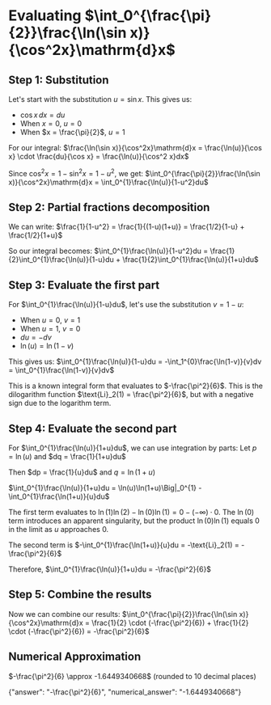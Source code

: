 # Evaluating $\int_0^{\frac{\pi}{2}}\frac{\ln(\sin x)}{\cos^2x}\mathrm{d}x$

## Step 1: Substitution
Let's start with the substitution $u = \sin x$. This gives us:
- $\cos x \, dx = du$
- When $x = 0$, $u = 0$
- When $x = \frac{\pi}{2}$, $u = 1$

For our integral:
$\frac{\ln(\sin x)}{\cos^2x}\mathrm{d}x = \frac{\ln(u)}{\cos x} \cdot \frac{du}{\cos x} = \frac{\ln(u)}{\cos^2 x}dx$

Since $\cos^2 x = 1 - \sin^2 x = 1 - u^2$, we get:
$\int_0^{\frac{\pi}{2}}\frac{\ln(\sin x)}{\cos^2x}\mathrm{d}x = \int_0^{1}\frac{\ln(u)}{1-u^2}du$

## Step 2: Partial fractions decomposition
We can write:
$\frac{1}{1-u^2} = \frac{1}{(1-u)(1+u)} = \frac{1/2}{1-u} + \frac{1/2}{1+u}$

So our integral becomes:
$\int_0^{1}\frac{\ln(u)}{1-u^2}du = \frac{1}{2}\int_0^{1}\frac{\ln(u)}{1-u}du + \frac{1}{2}\int_0^{1}\frac{\ln(u)}{1+u}du$

## Step 3: Evaluate the first part
For $\int_0^{1}\frac{\ln(u)}{1-u}du$, let's use the substitution $v = 1-u$:
- When $u = 0$, $v = 1$
- When $u = 1$, $v = 0$
- $du = -dv$
- $\ln(u) = \ln(1-v)$

This gives us:
$\int_0^{1}\frac{\ln(u)}{1-u}du = -\int_1^{0}\frac{\ln(1-v)}{v}dv = \int_0^{1}\frac{\ln(1-v)}{v}dv$

This is a known integral form that evaluates to $-\frac{\pi^2}{6}$. This is the dilogarithm function $\text{Li}_2(1) = \frac{\pi^2}{6}$, but with a negative sign due to the logarithm term.

## Step 4: Evaluate the second part
For $\int_0^{1}\frac{\ln(u)}{1+u}du$, we can use integration by parts:
Let $p = \ln(u)$ and $dq = \frac{1}{1+u}du$

Then $dp = \frac{1}{u}du$ and $q = \ln(1+u)$

$\int_0^{1}\frac{\ln(u)}{1+u}du = \ln(u)\ln(1+u)\Big|_0^{1} - \int_0^{1}\frac{\ln(1+u)}{u}du$

The first term evaluates to $\ln(1)\ln(2) - \ln(0)\ln(1) = 0 - (-\infty) \cdot 0$. The $\ln(0)$ term introduces an apparent singularity, but the product $\ln(0)\ln(1)$ equals 0 in the limit as $u$ approaches 0.

The second term is $-\int_0^{1}\frac{\ln(1+u)}{u}du = -\text{Li}_2(1) = -\frac{\pi^2}{6}$

Therefore, $\int_0^{1}\frac{\ln(u)}{1+u}du = -\frac{\pi^2}{6}$

## Step 5: Combine the results
Now we can combine our results:
$\int_0^{\frac{\pi}{2}}\frac{\ln(\sin x)}{\cos^2x}\mathrm{d}x = \frac{1}{2} \cdot (-\frac{\pi^2}{6}) + \frac{1}{2} \cdot (-\frac{\pi^2}{6}) = -\frac{\pi^2}{6}$

## Numerical Approximation
$-\frac{\pi^2}{6} \approx -1.6449340668$ (rounded to 10 decimal places)

{"answer": "-\\frac{\\pi^2}{6}", "numerical_answer": "-1.6449340668"}